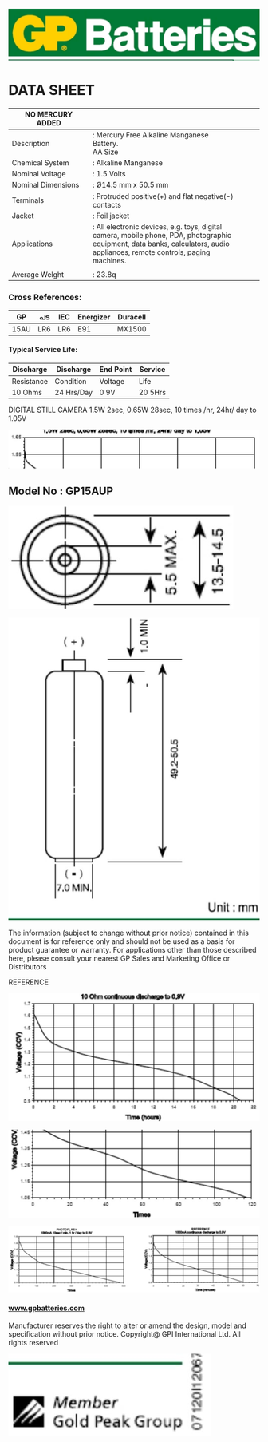 ![](_page_0_Picture_0.jpeg)

# DATA SHEET

| NO MERCURY ADDED   |                                                                                                                                                                                          |  |  |  |
|--------------------|------------------------------------------------------------------------------------------------------------------------------------------------------------------------------------------|--|--|--|
| Description        | : Mercury Free Alkaline Manganese Battery.<br>AA Size                                                                                                                                    |  |  |  |
| Chemical System    | : Alkaline Manganese                                                                                                                                                                     |  |  |  |
| Nominal Voltage    | : 1.5 Volts                                                                                                                                                                              |  |  |  |
| Nominal Dimensions | : Ø14.5 mm x 50.5 mm                                                                                                                                                                     |  |  |  |
| Terminals          | : Protruded positive(+) and flat negative(-)<br>contacts                                                                                                                                 |  |  |  |
| Jacket             | : Foil jacket                                                                                                                                                                            |  |  |  |
| Applications       | : All electronic devices, e.g. toys, digital<br>camera, mobile phone, PDA, photographic<br>equipment, data banks, calculators, audio<br>appliances, remote controls, paging<br>machines. |  |  |  |
|                    |                                                                                                                                                                                          |  |  |  |
| Average Welght     | : 23.8q                                                                                                                                                                                  |  |  |  |

### Cross References:

| GP   | പട  | IEC | Energizer | Duracell |
|------|-----|-----|-----------|----------|
| 15AU | LR6 | LR6 | E91       | MX1500   |

#### Typical Service Life:

| Discharge  | Discharge  | End Point | Service |
|------------|------------|-----------|---------|
| Resistance | Condition  | Voltage   | Life    |
| 10 Ohms    | 24 Hrs/Day | 0 9V      | 20 5Hrs |

DIGITAL STILL CAMERA 1.5W 2sec, 0.65W 28sec, 10 times /hr, 24hr/ day to 1.05V

![](_page_0_Figure_8.jpeg)

## Model No : GP15AUP

![](_page_0_Figure_10.jpeg)

![](_page_0_Figure_11.jpeg)

The information (subject to change without prior notice) contained in this document is for reference only and should not be used as a basis for product guarantee or warranty. For applications other than those described here, please consult your nearest GP Sales and Marketing Office or Distributors

REFERENCE

![](_page_0_Figure_14.jpeg)

![](_page_0_Figure_15.jpeg)

![](_page_0_Figure_16.jpeg)

#### www.gpbatteries.com

Manufacturer reserves the right to alter or amend the design, model and specification without prior notice. Copyright@ GPI International Ltd. All rights reserved

![](_page_0_Picture_19.jpeg)